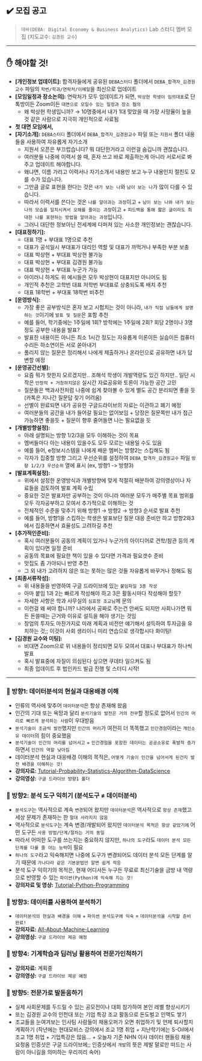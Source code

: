 ## ✔️ 모집 공고

> `데바(DEBA: Digital Economy & Business Analytics)` Lab 스터디 멤버 모집 (지도교수: `김경원 교수`)

---

## ✋ 해야할 것!
- **[개인정보 업데이트]:** 합격자들에게 공유된 `DEBA스터디` 폴더에서 `DEBA_합격자_김경원교수` 파일의 `학번/학과/연락처/이메일`을 최신으로 업데이트
- **[모임일정과 장소논의]:** 연락처가 모두 업데이트가 되면, `박상현 학생이 임의대표`로 단톡방이든 Zoom이든 `대면으로 모일수 있는 일정과 장소 협의`
  - 왜 박상현 학생입니까? $\rightarrow$ 10명중에서 내가 1대 맞았을 때 가장 사망율이 높을 것 같은 사람으로 지극히 개인적으로 사료됨
- **첫 대면 모임에서,**
- **[자기소개]:** `DEBA스터디` 폴더에서 `DEBA_합격자_김경원교수` 파일 또는 `지원서` 폴더 내용들을 사용하여 자유롭게 자기소개
  - 지원서 오픈은 부끄럽습니다? 뭐 대단한거라고 이런걸 숨깁니까 괜찮습니다.
  - 여러분들 나중에 이력서 쓸 때, 혼자 쓰고 바로 제출하는게 아니라 서로서로 봐주고 업데이트 해야합니다.
  - 왜냐면, 이름 가리고 이력서나 자기소개서 내용만 보고 누구 내용인지 절친도 모를 수가 있습니다.
  - 그만큼 글로 표현을 한다는 것은 `내가 보는 나`와 `남이 보는 나`가 많이 다를 수 있습니다.
  - 따라서 이력서를 쓴다는 것은 `나를 알아과는 과정`이고 + `남이 보는 나와 내가 보는 나의 모습을 일치시켜서 오해를 줄이는 과정`이고 + `피드백을 통해 짧은 글이라도 최대한 나를 표현하는 방법을 알아과는 과정`입니다.
  - 그러니 대단한 정보아닌 전세계에 다퍼져 있는 사소한 개인정보는 괜찮습니다.
- **[대표정하기]:**  
  - 대표 1명 + 부대표 1명으로 추천
  - 대표가 공석일시 부대표가 대리인 역할 및 대표가 까먹거나 부족한 부분 보충
  - 대표 박상현 + 부대표 박상현 불가능
  - 대표 박상현 + 부대표 김경원 불가능
  - 대표 박상현 + 부대표 누군가 가능
  - 아이러니 하게도 위 예시들은 모두 박상현이 대표지만 아니어도 됨
  - 개인적 추천은 고학번 대표 저학번 부대표로 상충되도록 배치 추천
  - 대표 18학번 + 부대표 18학번 비추천 
- **[운영방식]:** 
  - 가장 좋은 공부방식은 혼자 보고 시험치는 것이 아니라, `내가 직접 남들에게 설명하는 것`이기에 `발표 및 질문`은 포함 추천
  - 예를 들어, 학기중에는 1주일에 1회? 방학에는 1주일에 2회? 회당 2명이나 3명정도 공부한 내용을 발표? 
  - 발표한 내용이든 아니든 최소 1시간 정도는 자유롭게 이론이든 실습이든 컴퓨터수리든 하소연이든 서로 쏟아내기
  - 풀리지 않는 질문은 정리해서 나에게 제출하거나 온라인으로 공유하면 내가 답변할 예정
- **[운영공간선별]:** 
  - 요즘 뭐가 핫한지 모르겠지만.. 조해석 학생이 개발역량도 있긴 하지만.. 일단 시작은 `안정적 + 거창하지않은` 실시간 자료공유와 토론이 가능한 공간 고민
  - 질문들은 백과사전처럼 나중에 쉽게 찾아볼 수 있게 별도 공간 분리되면 좋을 듯 (카톡은 지나간 질문답 찾기 어려움)
  - 선별이 완료되면 내가 공유한 구글드라이브의 자료는 이관하고 폐기 예정
  - 여러분들의 공간을 내가 들어갈 필요는 없어보임 + 당장은 질문쪽만 내가 접근 가능하면 좋을듯 + 질문이 향후 줄어들면 나는 필요없을 듯
- **[개별방향설정]:** 
  - 아래 설명되는 방향 1/2/3을 모두 이해하는 것이 목표
  - 멤버들마다 아는 내용이 있을수도 모두 모르는 내용일 수도 있음
  - 예를 들어, e정보시스템을 나에게 배운 멤버는 방향2는 스킵해도 됨
  - 각자가 집중할 방향 그리고 우선순위를 설정하여 `DEBA_합격자_김경원교수` 파일 `방향 1/2/3 우선순위` 열에 표시 (ex, 방향1 -> 방향3)
- **[발표계획설정]:** 
  - 위에서 설정한 운영방식과 개별방향에 맞게 적절히 배분하여 강의영상이나 자료들을 검토하여 발표 계획 수립
  - 중요한 것은 발표자만 공부하는 것이 아니라 여러분 모두가 매주별 목표 범위를 모두 각자공부하고 모여서 추가적으로 이해하는 것
  - 전체적인 수준을 맞추기 위해 방향1 $\rightarrow$ 방향2 $\rightarrow$ 방향3 순서로 발표 추천
  - 예를 들어, 방향1을 스킵하는 학생은 발표보단 질문 대응 준비만 하고 방향2와3에서 집중하면서 효율성도 고려하길 추천
- **[추가적인준비]:** 
  - 혹시 여러분들이 공동의 계획이 있거나 누군가의 아이디어로 견학/참관 등의 계획이 있다면 일정 준비
  - 공동의 목표에 필요한 책이 있을 수 있다면 가격과 필요갯수 준비
  - 맛집도 좀 가야되니 반영 추천
  - 그 외 내가 고려하지 않은 또는 못하는 많은 것들 자유롭게 바꾸거나 정해도 됨
- **[최종서류작성]:** 
  - 위 내용들을 반영하여 구글 드라이브에 있는 `붙임파일 3종 작성`
  - 아마 붙임 1과 2는 빠르게 작성해야 하고 3은 활동시마다 작성해야 할듯?
  - 자세한 사항은 학과 사무실의 `심효정 조교님`께 문의
  - 이런걸 왜 써야 합니까? 나라에서 공짜로 주는건 안써도 되지만 사회나가면 뭐든 돈쓸때는 근거와 이유로 설득을 해야 생기는 것임
  - 창업의 투자도 마찬가지로 미래 계획과 비전만 얘기해서 설득하여 투자금을 유치하는 것;; 이것이 사회 생리이니 미리 연습으로 생각합시다 화이팅!
- **[김경원 교수와 미팅]:** 
  - 비대면 Zoom으로 위 내용들이 정리되면 모두 모여서 대표나 부대표가 하나씩 발표
  - 혹시 발표중에 자질이 의심된다 싶으면 쿠데타 일으켜도 됨
  - 최종 업데이트 후 법인카드 발급 진행 및 스터디 시작!

---

### :book: 방향1: 데이터분석의 현실과 대응배경 이해
- 인류의 역사에 맞추어 `데이터분석`은 항상 존재해 왔음
- 인간의 기대 또는 욕망과 달리 `분석기술의 발전은 거의 전무`할 정도로 없어서 `인간의 머리로 빠르게 분석하는 사람`이 우대받음
- `분석기술이 조금씩 발전`했지만 `인간의 머리`가 여전히 더 똑똑했고 `인간경험`이라는 `개인소유 데이터`의 힘이 중요했음
- `분석기술이 인간의 머리를 넘어서고` + `인간경험을 포함한 데이터는 공공소유로 폭발적 증가`하면서 `인간의 역할 낮아짐`
- 데이터분석 현실과 대응배경 이해의 목적은, `어떻게 기술이 인간을 넘어서게 된건지 발전 배경을 이해하는 것!`
- **강의자료:** [Tutorial-Probability-Statistics-Algorithm-DataScience](https://github.com/thekimk/Tutorial-Probability-Statistics-Algorithm-DataScience)
- **강의영상:** `구글 드라이브 방향1 폴더`

### :book: 방향2: 분석 도구 익히기 (분석도구 $\neq$ 데이터분석)
- `분석도구`는 역사적으로 계속 `변경`되어 왔지만 `데이터분석`은 역사적으로 `항상 존재`했고 세상 문제가 존재하는 한 `절대 사라지지 않음`
- 역사적으로 `분석도구`는 계속 변경/개발되어 왔지만 `데이터분석 목적은 항상 같았기에` 어떤 도구든 `사용 방법/단계/절차는 거의 동일`
- 따라서 어떠한 도구를 쓰는지는 중요하지 않지만, `하나의 도구`라도 `데이터 분석 모든 단계를 다룰 줄 아는 능력`이 필요
- `하나의 도구`라고 익숙해지면 나중에 도구가 변경되어도 데이터 분석 모든 단계를 알기 때문에 `가나다라 같은 기본문법만 알면 쉽게 적응`
- 분석 도구 익히기의 목적은, 현재 어디서든 누구든 무료로 최신기술을 금방 내 역량으로 반영할 수 있는 `파이썬(Python)에 익숙해 지는 것!`
- **강의자료 및 영상:** [Tutorial-Python-Programming](https://github.com/thekimk/Tutorial-Python-Programming)

### :book: 방향3: 데이터를 사용하여 분석하기
- `데이터분석의 현실과 배경을 이해` + `파이썬 분석도구에 익숙` = `데이터분석을 시작할 준비 완료!`
- **강의자료:** [All-About-Machine-Learning](https://github.com/thekimk/Business-Data-Analytics)
- **강의영상:** `구글 드라이브 제공 예정`

### :book: 방향4: 기계학습과 딥러닝 활용하여 전문가인척하기
- **강의자료:** 계획중
- **강의영상:** `구글 드라이브 제공 예정`

### :book: 방향5: 전문가로 발돋움하기
- 실제 사회문제를 두드릴 수 있는 공모전이나 대회 참가하여 본인 레벨 향상시키기
- 또는 김경원 교수의 인천대 또는 기업 특강 조교 활동으로 돈도벌고 인맥도 쌓기
- 조교들을 눈여겨보는 인사팀 사람들이 채용오퍼가 오면 취업하기 및 언제 퇴사할지 계획하기
(작년에는 현대모비스 강의에서 조교 1명 취업 + 지난학기에는 S-Oil에서 조교 1명 취업 + 기업특강은 많음... + 오늘자 기준 NHN 이사 데이터 핸들링 채용 요청옴 인증샷은 구글 드라이브에;; 인증샷에서 `개발`의 뜻은 제발 말로만 떠드는 사람이 아니길을 의미하는 우리끼리 속어)

